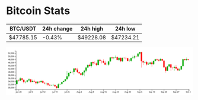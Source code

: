 # Bitcoin Stats

BTC/USDT|24h change|24h high|24h low|
|---|---|---|---|
|$47785.15|-0.43%|$49228.08|$47234.21|

<img src="./chart.svg">
